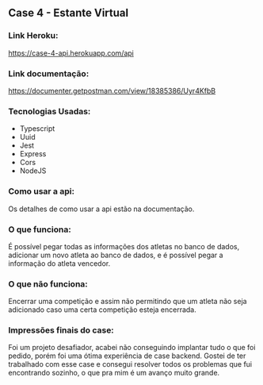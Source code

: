 ## Case 4 - Estante Virtual

### Link Heroku:

https://case-4-api.herokuapp.com/api

### Link documentação:

https://documenter.getpostman.com/view/18385386/Uyr4KfbB

### Tecnologias Usadas:

- Typescript
- Uuid
- Jest
- Express
- Cors
- NodeJS

### Como usar a api:

Os detalhes de como usar a api estão na documentação.

### O que funciona:

É possível pegar todas as informações dos atletas no banco de dados, adicionar um novo atleta ao banco de dados, e é possível pegar a informação do atleta vencedor.

### O que não funciona:

Encerrar uma competição e assim não permitindo que um atleta não seja adicionado caso uma certa competição esteja encerrada.

### Impressões finais do case:

Foi um projeto desafiador, acabei não conseguindo implantar tudo o que foi pedido, porém foi uma ótima experiência de case backend. Gostei de ter trabalhado com esse case e consegui resolver todos os problemas que fui encontrando sozinho, o que pra mim é um avanço muito grande.
